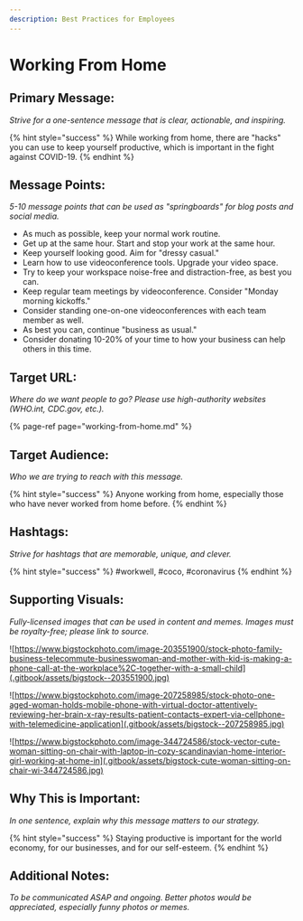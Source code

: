 ```yaml
---
description: Best Practices for Employees
---
```


# Working From Home

## Primary Message:

_Strive for a one-sentence message that is clear, actionable, and inspiring._

{% hint style="success" %}
While working from home, there are "hacks" you can use to keep yourself productive, which is important in the fight against COVID-19.
{% endhint %}

## Message Points:

_5-10 message points that can be used as "springboards" for blog posts and social media._

* As much as possible, keep your normal work routine.
* Get up at the same hour. Start and stop your work at the same hour.
* Keep yourself looking good. Aim for "dressy casual."
* Learn how to use videoconference tools. Upgrade your video space.
* Try to keep your workspace noise-free and distraction-free, as best you can.
* Keep regular team meetings by videoconference. Consider "Monday morning kickoffs."
* Consider standing one-on-one videoconferences with each team member as well.
* As best you can, continue "business as usual." 
* Consider donating 10-20% of your time to how your business can help others in this time.

## Target URL:

_Where do we want people to go? Please use high-authority websites \(WHO.int, CDC.gov, etc.\)._

{% page-ref page="working-from-home.md" %}

## Target Audience:

_Who we are trying to reach with this message._

{% hint style="success" %}
Anyone working from home, especially those who have never worked from home before.
{% endhint %}

## Hashtags:

_Strive for hashtags that are memorable, unique, and clever._

{% hint style="success" %}
\#workwell, \#coco, \#coronavirus
{% endhint %}

## Supporting Visuals:

_Fully-licensed images that can be used in content and memes. Images must be royalty-free; please link to source._

![https://www.bigstockphoto.com/image-203551900/stock-photo-family-business-telecommute-businesswoman-and-mother-with-kid-is-making-a-phone-call-at-the-workplace%2C-together-with-a-small-child](.gitbook/assets/bigstock--203551900.jpg)

![https://www.bigstockphoto.com/image-207258985/stock-photo-one-aged-woman-holds-mobile-phone-with-virtual-doctor-attentively-reviewing-her-brain-x-ray-results-patient-contacts-expert-via-cellphone-with-telemedicine-application](.gitbook/assets/bigstock--207258985.jpg)

![https://www.bigstockphoto.com/image-344724586/stock-vector-cute-woman-sitting-on-chair-with-laptop-in-cozy-scandinavian-home-interior-girl-working-at-home-in](.gitbook/assets/bigstock-cute-woman-sitting-on-chair-wi-344724586.jpg)

## Why This is Important:

_In one sentence, explain why this message matters to our strategy._

{% hint style="success" %}
Staying productive is important for the world economy, for our businesses, and for our self-esteem.
{% endhint %}

## Additional Notes:

_To be communicated ASAP and ongoing. Better photos would be appreciated, especially funny photos or memes._

